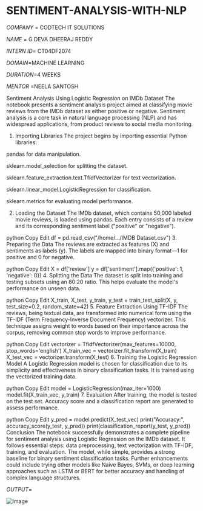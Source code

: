 # SENTIMENT-ANALYSIS-WITH-NLP

*COMPANY* = CODTECH IT SOLUTIONS

*NAME* = G DEVA DHEERAJ REDDY

*INTERN ID*= CT04DF2074

*DOMAIN*=MACHINE LEARNING

*DURATION*=4 WEEKS

*MENTOR* =NEELA SANTOSH

Sentiment Analysis Using Logistic Regression on IMDb Dataset
The notebook presents a sentiment analysis project aimed at classifying movie reviews from the IMDb dataset as either positive or negative. Sentiment analysis is a core task in natural language processing (NLP) and has widespread applications, from product reviews to social media monitoring.

1. Importing Libraries
The project begins by importing essential Python libraries:

pandas for data manipulation.

sklearn.model_selection for splitting the dataset.

sklearn.feature_extraction.text.TfidfVectorizer for text vectorization.

sklearn.linear_model.LogisticRegression for classification.

sklearn.metrics for evaluating model performance.

2. Loading the Dataset
The IMDb dataset, which contains 50,000 labeled movie reviews, is loaded using pandas. Each entry consists of a review and its corresponding sentiment label ("positive" or "negative").

python
Copy
Edit
df = pd.read_csv("/home/.../IMDB Dataset.csv")
3. Preparing the Data
The reviews are extracted as features (X) and sentiments as labels (y). The labels are mapped into binary format—1 for positive and 0 for negative.

python
Copy
Edit
X = df['review']
y = df['sentiment'].map({'positive': 1, 'negative': 0})
4. Splitting the Data
The dataset is split into training and testing subsets using an 80:20 ratio. This helps evaluate the model's performance on unseen data.

python
Copy
Edit
X_train, X_test, y_train, y_test = train_test_split(X, y, test_size=0.2, random_state=42)
5. Feature Extraction Using TF-IDF
The reviews, being textual data, are transformed into numerical form using the TF-IDF (Term Frequency-Inverse Document Frequency) vectorizer. This technique assigns weight to words based on their importance across the corpus, removing common stop words to improve performance.

python
Copy
Edit
vectorizer = TfidfVectorizer(max_features=10000, stop_words='english')
X_train_vec = vectorizer.fit_transform(X_train)
X_test_vec = vectorizer.transform(X_test)
6. Training the Logistic Regression Model
A Logistic Regression model is chosen for classification due to its simplicity and effectiveness in binary classification tasks. It is trained using the vectorized training data.

python
Copy
Edit
model = LogisticRegression(max_iter=1000)
model.fit(X_train_vec, y_train)
7. Evaluation
After training, the model is tested on the test set. Accuracy score and a classification report are generated to assess performance.

python
Copy
Edit
y_pred = model.predict(X_test_vec)
print("Accuracy:", accuracy_score(y_test, y_pred))
print(classification_report(y_test, y_pred))
Conclusion
The notebook successfully demonstrates a complete pipeline for sentiment analysis using Logistic Regression on the IMDb dataset. It follows essential steps: data preprocessing, text vectorization with TF-IDF, training, and evaluation. The model, while simple, provides a strong baseline for binary sentiment classification tasks. Further enhancements could include trying other models like Naive Bayes, SVMs, or deep learning approaches such as LSTM or BERT for better accuracy and handling of complex language structures. 

*OUTPUT*=

![Image](https://github.com/user-attachments/assets/53225a33-4893-42d8-af48-d2335c359bc8)









